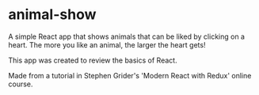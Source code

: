 # animal-show

A simple React app that shows animals that can be liked by clicking on a heart. The more you like an animal, the larger the heart gets!

This app was created to review the basics of React.

Made from a tutorial in Stephen Grider's 'Modern React with Redux' online course.
